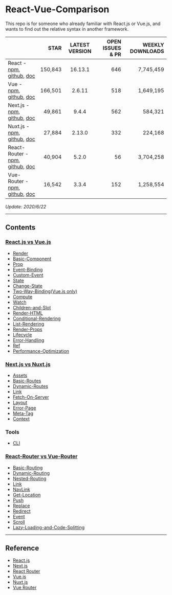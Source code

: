 # React-Vue-Comparison


This repo is for someone who already familiar with React.js or Vue.js, and wants to find out the relative syntax in another framework.

 |  | STAR | LATEST VERSION | OPEN ISSUES & PR | WEEKLY DOWNLOADS | 
 | :--- | ---: | :---: | ---: | ---: | 
 | React - [npm](https://www.npmjs.com/package/react), [github](https://github.com/facebook/react), [doc](https://reactjs.org/docs/getting-started.html) | 150,843 | 16.13.1 | 646 | 7,745,459
Vue - [npm](https://www.npmjs.com/package/vue), [github](https://github.com/vuejs/vue), [doc](https://vuejs.org/v2/guide/l) | 166,501 | 2.6.11 | 518 | 1,649,195
Next.js - [npm](https://www.npmjs.com/package/next), [github](https://github.com/vercel/next.js), [doc](https://nextjs.org/docs/getting-started) | 49,861 | 9.4.4 | 562 | 584,321
Nuxt.js - [npm](https://www.npmjs.com/package/nuxt), [github](https://github.com/nuxt/nuxt.js), [doc](https://nuxtjs.org/guide) | 27,884 | 2.13.0 | 332 | 224,168
React-Router - [npm](https://www.npmjs.com/package/react-router), [github](https://github.com/ReactTraining/react-router), [doc](https://reacttraining.com/react-router/web/guides/quick-start) | 40,904 | 5.2.0 | 56 | 3,704,258
Vue-Router - [npm](https://www.npmjs.com/package/vue-router), [github](https://github.com/vuejs/vue-router), [doc](https://router.vuejs.org/guide) | 16,542 | 3.3.4 | 152 | 1,258,554 | 


_Update: 2020/6/22_


---

## Contents

### [React.js vs Vue.js](/CORE.md)


 - [Render](/CORE.md#render)
 - [Basic-Component](/CORE.md#basic-component)
 - [Prop](/CORE.md#prop)
 - [Event-Binding](/CORE.md#event-binding)
 - [Custom-Event](/CORE.md#custom-event)
 - [State](/CORE.md#state)
 - [Change-State](/CORE.md#change-state)
 - [Two-Way-Binding(Vue.js only)](/CORE.md#two-way-binding)
 - [Compute](/CORE.md#compute)
 - [Watch](/CORE.md#watch)
 - [Children-and-Slot](/CORE.md#children-and-slot)
 - [Render-HTML](/CORE.md#render-html)
 - [Conditional-Rendering](/CORE.md#conditional-rendering)
 - [List-Rendering](/CORE.md#list-rendering)
 - [Render-Props](/CORE.md#render-props)
 - [Lifecycle](/CORE.md#lifecycle)
 - [Error-Handling](/CORE.md#error-handling)
 - [Ref](/CORE.md#ref)
 - [Performance-Optimization](/CORE.md#performance-optimization)

### [Next.js vs Nuxt.js](/SSR.md)


 - [Assets](/SSR.md#assets)
 - [Basic-Routes](/SSR.md#basic-routes)
 - [Dynamic-Routes](/SSR.md#dynamic-routes)
 - [Link](/SSR.md#link)
 - [Fetch-On-Server](/SSR.md#fetch-on-server)
 - [Layout](/SSR.md#layout)
 - [Error-Page](/SSR.md#error-page)
 - [Meta-Tag](/SSR.md#meta-tag)
 - [Context](/SSR.md#context)

### Tools


 - [CLI](/CLI.md)

### [React-Router vs Vue-Router](/ROUTER.md)


 - [Basic-Routing](/ROUTER.md#Basic-Routing)
 - [Dynamic-Routing](/ROUTER.md#Dynamic-Routing)
 - [Nested-Routing](/ROUTER.md#Nested-Routing)
 - [Link](/ROUTER.md#Link)
 - [NavLink](/ROUTER.md#NavLink)
 - [Get-Location](/ROUTER.md#Get-Location)
 - [Push](/ROUTER.md#Push)
 - [Replace](/ROUTER.md#Replace)
 - [Redirect](/ROUTER.md#Redirect)
 - [Event](/ROUTER.md#Event)
 - [Scroll](/ROUTER.md#Scroll)
 - [Lazy-Loading-and-Code-Splitting](/ROUTER.md#Lazy-Loading-and-Code-Splitting)


---

## Reference


 - [React.js](https://reactjs.org/docs/getting-started.html)
 - [Next.js](https://nextjs.org/docs/getting-started)
 - [React Router](https://reacttraining.com/react-router/web/guides/quick-start)
 - [Vue.js](https://vuejs.org/v2/guide/#Getting-Started)
 - [Nuxt.js](https://nuxtjs.org/guide/installation)
 - [Vue Router](https://router.vuejs.org/guide/)
